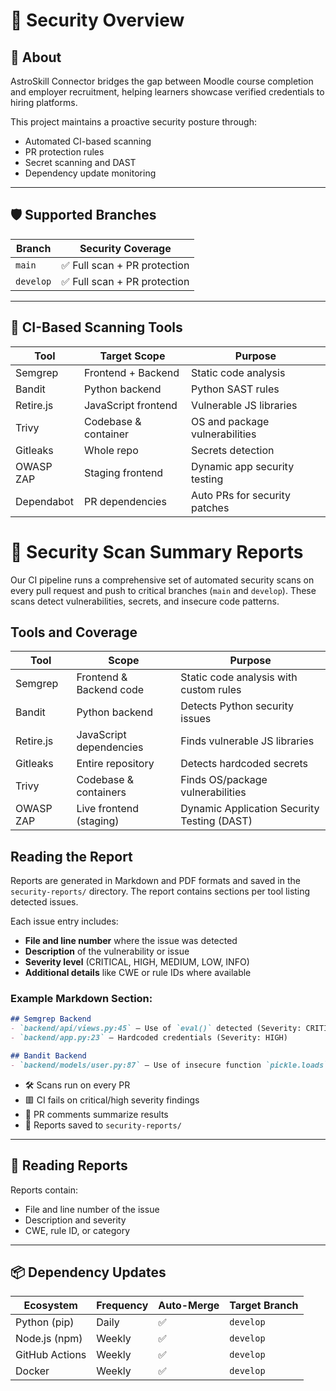 # 🔐 Security Overview

## 🚀 About

AstroSkill Connector bridges the gap between Moodle course completion and employer recruitment, helping learners showcase verified credentials to hiring platforms.

This project maintains a proactive security posture through:
- Automated CI-based scanning
- PR protection rules
- Secret scanning and DAST
- Dependency update monitoring

---

## 🛡 Supported Branches

| Branch    | Security Coverage          |
|-----------|----------------------------|
| `main`    | ✅ Full scan + PR protection |
| `develop` | ✅ Full scan + PR protection |

---

## 🧪 CI-Based Scanning Tools

| Tool         | Target Scope         | Purpose                                           |
|--------------|----------------------|---------------------------------------------------|
| Semgrep      | Frontend + Backend   | Static code analysis                              |
| Bandit       | Python backend       | Python SAST rules                                 |
| Retire.js    | JavaScript frontend  | Vulnerable JS libraries                           |
| Trivy        | Codebase & container | OS and package vulnerabilities                    |
| Gitleaks     | Whole repo           | Secrets detection                                 |
| OWASP ZAP    | Staging frontend     | Dynamic app security testing                      |
| Dependabot   | PR dependencies      | Auto PRs for security patches                     |

# 🔐 Security Scan Summary Reports

Our CI pipeline runs a comprehensive set of automated security scans on every pull request and push to critical branches (`main` and `develop`). These scans detect vulnerabilities, secrets, and insecure code patterns.

## Tools and Coverage

| Tool        | Scope                          | Purpose                                   |
|-------------|--------------------------------|-------------------------------------------|
| Semgrep     | Frontend & Backend code        | Static code analysis with custom rules   |
| Bandit      | Python backend                 | Detects Python security issues           |
| Retire.js   | JavaScript dependencies        | Finds vulnerable JS libraries             |
| Gitleaks    | Entire repository             | Detects hardcoded secrets                 |
| Trivy       | Codebase & containers          | Finds OS/package vulnerabilities         |
| OWASP ZAP   | Live frontend (staging)        | Dynamic Application Security Testing (DAST) |

## Reading the Report

Reports are generated in Markdown and PDF formats and saved in the `security-reports/` directory. The report contains sections per tool listing detected issues.

Each issue entry includes:

- **File and line number** where the issue was detected
- **Description** of the vulnerability or issue
- **Severity level** (CRITICAL, HIGH, MEDIUM, LOW, INFO)
- **Additional details** like CWE or rule IDs where available

### Example Markdown Section:

```md
## Semgrep Backend
- `backend/api/views.py:45` — Use of `eval()` detected (Severity: CRITICAL)
- `backend/app.py:23` — Hardcoded credentials (Severity: HIGH)

## Bandit Backend
- `backend/models/user.py:87` — Use of insecure function `pickle.loads` (Severity: HIGH)
```


- 🛠️ Scans run on every PR
- 🟥 CI fails on critical/high severity findings
- 💬 PR comments summarize results
- 📁 Reports saved to `security-reports/`

---

## 🧠 Reading Reports

Reports contain:
- File and line number of the issue
- Description and severity
- CWE, rule ID, or category

---

## 📦 Dependency Updates

| Ecosystem       | Frequency | Auto-Merge | Target Branch |
|-----------------|-----------|------------|----------------|
| Python (pip)    | Daily     | ✅          | `develop`      |
| Node.js (npm)   | Weekly    | ✅          | `develop`      |
| GitHub Actions  | Weekly    | ✅          | `develop`      |
| Docker          | Weekly    | ✅          | `develop`      |
